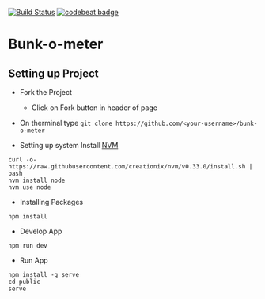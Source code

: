 [![Build Status](https://travis-ci.org/kumarmj/bunk-o-meter.svg?branch=master)](https://travis-ci.org/kumarmj/bunk-o-meter)
[![codebeat badge](https://codebeat.co/badges/916cd4a1-c6c2-457f-b904-696fdf70b9f8)](https://codebeat.co/projects/github-com-kumarmj-bunk-o-meter)

# Bunk-o-meter

## Setting up Project

- Fork the Project
  - Click on Fork button in header of page
- On therminal type
`git clone https://github.com/<your-username>/bunk-o-meter`

- Setting up system
Install [NVM](https://github.com/creationix/nvm)
```shell
curl -o- https://raw.githubusercontent.com/creationix/nvm/v0.33.0/install.sh | bash
nvm install node
nvm use node
```
- Installing Packages
```shell
npm install
```

- Develop App

```shell
npm run dev
```

- Run App
```shell
npm install -g serve
cd public
serve
```
